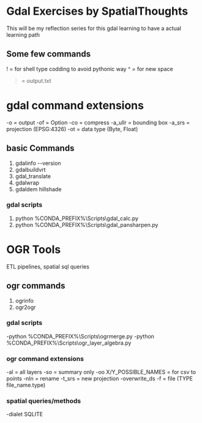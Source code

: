 # Gdal Exercises by SpatialThoughts
This will be my reflection series for this gdal learning to have a actual learning path

## Some few commands
! = for shell type codding to avoid pythonic way
^ = for new space
> = output.txt

# gdal command extensions
-o = output
-of = Option
-co = compress
-a_ullr = bounding box
-a_srs = projection (EPSG:4326)
-ot = data type (Byte, Float)


## basic Commands
1. gdalinfo --version
2. gdalbuildvrt
3. gdal_translate
5. gdalwrap
6. gdaldem hillshade

### gdal scripts
1. python %CONDA_PREFIX%\Scripts\gdal_calc.py
2. python %CONDA_PREFIX%\Scripts\gdal_pansharpen.py


# OGR Tools
ETL pipelines, spatial sql queries

## ogr commands
1. ogrinfo
2. ogr2ogr

### gdal scripts
-python %CONDA_PREFIX%\Scripts\ogrmerge.py
-python %CONDA_PREFIX%\Scripts\ogr_layer_algebra.py

### ogr command extensions
-al = all layers
-so = summary only
-oo X/Y_POSSIBLE_NAMES = for csv to points
-nln = rename
-t_srs = new projection
-overwrite_ds
-f = file (TYPE file_name.type)

### spatial queries/methods
-dialet SQLITE

